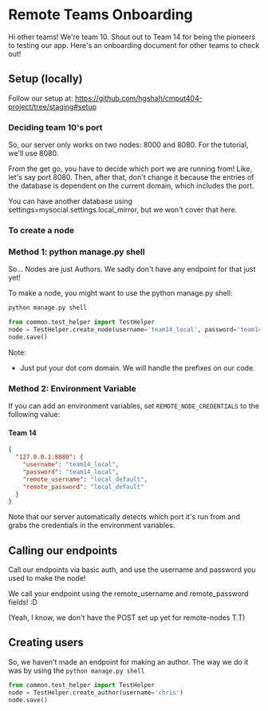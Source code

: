 # Remote Teams Onboarding

Hi other teams! We're team 10. Shout out to Team 14 for being the pioneers to testing our app. Here's an onboarding
document for other teams to check out!

## Setup (locally)

Follow our setup at: https://github.com/hgshah/cmput404-project/tree/staging#setup

### Deciding team 10's port

So, our server only works on two nodes: 8000 and 8080. For the tutorial, we'll use 8080.

From the get go, you have to decide which port we are running from! Like, let's say port 8080. Then, after that, don't
change it because the entries of the database is dependent on the current domain, which includes the port.

You can have another database using settings=mysocial.settings.local_mirror, but we won't cover that here.

### To create a node

### Method 1: python manage.py shell

So... Nodes are just Authors. We sadly don't have any endpoint for that just yet!

To make a node, you might want to use the python manage.py shell:

```bash
python manage.py shell
```

```python 
from common.test_helper import TestHelper
node = TestHelper.create_node(username='team14_local', password='team14_local', remote_username='local_default', remote_password='local_default', host='127.0.0.1:8080')
node.save()
```

Note:

- Just put your dot com domain. We will handle the prefixes on our code.

### Method 2: Environment Variable

If you can add an environment variables, set `REMOTE_NODE_CREDENTIALS` to the following value:

#### Team 14

```json
{
  "127.0.0.1:8080": {
    "username": "team14_local",
    "password": "team14_local",
    "remote_username": "local_default",
    "remote_password": "local_default"
  }
}
```

Note that our server automatically detects which port it's run from and grabs the credentials in the environment
variables.

## Calling our endpoints

Call our endpoints via basic auth, and use the username and password you used to make the node!

We call your endpoint using the remote_username and remote_password fields! :D

(Yeah, I know, we don't have the POST set up yet for remote-nodes T.T)

## Creating users

So, we haven't made an endpoint for making an author. The way we do it was by using the `python manage.py shell`

```python
from common.test_helper import TestHelper
node = TestHelper.create_author(username='chris')
node.save()
```
